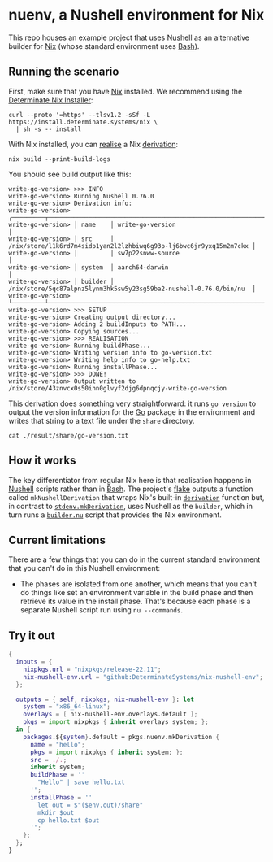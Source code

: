 # nuenv, a Nushell environment for Nix

This repo houses an example project that uses [Nushell] as an alternative builder for [Nix] (whose standard environment uses [Bash]).

## Running the scenario

First, make sure that you have [Nix] installed. We recommend using the [Determinate Nix Installer][dni]:

```shell
curl --proto '=https' --tlsv1.2 -sSf -L https://install.determinate.systems/nix \
  | sh -s -- install
```

With Nix installed, you can [realise] a Nix [derivation]:

```shell
nix build --print-build-logs
```

You should see build output like this:

```shell
write-go-version> >>> INFO
write-go-version> Running Nushell 0.76.0
write-go-version> Derivation info:
write-go-version> ╭─────────┬────────────────────────────────────────────────────────────────────╮
write-go-version> │ name    │ write-go-version                                                   │
write-go-version> │ src     │ /nix/store/l1k6rd7m4sidp1yan2l2lzhbiwq6g93p-lj6bwc6jr9yxq15m2m7ckx │
write-go-version> │         │ sw7p22snww-source                                                  │
write-go-version> │ system  │ aarch64-darwin                                                     │
write-go-version> │ builder │ /nix/store/5qc87alpnz5lynm3hk5sw5y23sg59ba2-nushell-0.76.0/bin/nu  │
write-go-version> ╰─────────┴────────────────────────────────────────────────────────────────────╯
write-go-version> >>> SETUP
write-go-version> Creating output directory...
write-go-version> Adding 2 buildInputs to PATH...
write-go-version> Copying sources...
write-go-version> >>> REALISATION
write-go-version> Running buildPhase...
write-go-version> Writing version info to go-version.txt
write-go-version> Writing help info to go-help.txt
write-go-version> Running installPhase...
write-go-version> >>> DONE!
write-go-version> Output written to /nix/store/43znvcx0s50ihn0glvyf2djg6dpnqcjy-write-go-version
```

This derivation does something very straightforward: it runs `go version` to output the version information for the [Go] package in the environment and writes that string to a text file under the `share` directory.

```shell
cat ./result/share/go-version.txt
```

## How it works

The key differentiator from regular Nix here is that realisation happens in [Nushell] scripts rather than in [Bash]. The project's [flake] outputs a function called `mkNushellDerivation` that wraps Nix's built-in [`derivation`][derivation] function but, in contrast to [`stdenv.mkDerivation`][stdenv], uses Nushell as the `builder`, which in turn runs a [`builder.nu`](./builder.nu) script that provides the Nix environment.

## Current limitations

There are a few things that you can do in the current standard environment that you can't do in this Nushell environment:

* The phases are isolated from one another, which means that you can't do things like set an environment variable in the build phase and then retrieve its value in the install phase. That's because each phase is a separate Nushell script run using `nu --commands`.

## Try it out

```nix
{
  inputs = {
    nixpkgs.url = "nixpkgs/release-22.11";
    nix-nushell-env.url = "github:DeterminateSystems/nix-nushell-env";
  };

  outputs = { self, nixpkgs, nix-nushell-env }: let
    system = "x86_64-linux";
    overlays = [ nix-nushell-env.overlays.default ];
    pkgs = import nixpkgs { inherit overlays system; };
  in {
    packages.${system}.default = pkgs.nuenv.mkDerivation {
      name = "hello";
      pkgs = import nixpkgs { inherit system; };
      src = ./.;
      inherit system;
      buildPhase = ''
        "Hello" | save hello.txt
      '';
      installPhase = ''
        let out = $"($env.out)/share"
        mkdir $out
        cp hello.txt $out
      '';
    };
  };
}
```

[bash]: https://gnu.org/software/bash
[derivation]: https://zero-to-nix.com/concepts/derivations
[flake]: https://zero-to-nix.com/concepts/flakes
[dni]: https://github.com/DeterminateSystems/nix-installer
[go]: https://golang.org
[nix]: https://nixos.org
[nushell]: https://nushell.sh
[realise]: https://zero-to-nix.com/concepts/realisation
[stdenv]: https://ryantm.github.io/nixpkgs/stdenv/stdenv
